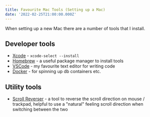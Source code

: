 ```yaml
---
title: Favourite Mac Tools (Setting up a Mac)
date: '2022-02-25T21:00:00.000Z'
---
```


When setting up a new Mac there are a number of tools that I install. 

## Developer tools

- [Xcode](https://developer.apple.com/xcode/) - `xcode-select --install` 
- [Homebrew](https://brew.sh/) - a useful package manager to install tools
- [VSCode](https://code.visualstudio.com/) - my favourite text editor for writing code
- [Docker](https://www.docker.com/) - for spinning up db containers etc.

## Utility tools 

- [Scroll Reverser](https://pilotmoon.com/scrollreverser/) - a tool to reverse the scroll direction on mouse / trackpad, helpful to use a "natural" feeling scroll direction when switching between the two

